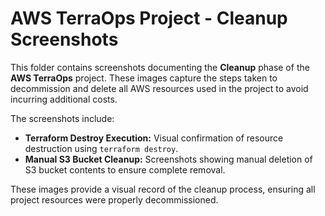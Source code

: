 # AWS TerraOps Project - Cleanup Screenshots

This folder contains screenshots documenting the **Cleanup** phase of the **AWS TerraOps** project. These images capture the steps taken to decommission and delete all AWS resources used in the project to avoid incurring additional costs.

The screenshots include:
- **Terraform Destroy Execution:** Visual confirmation of resource destruction using `terraform destroy`.
- **Manual S3 Bucket Cleanup:** Screenshots showing manual deletion of S3 bucket contents to ensure complete removal.

These images provide a visual record of the cleanup process, ensuring all project resources were properly decommissioned.
